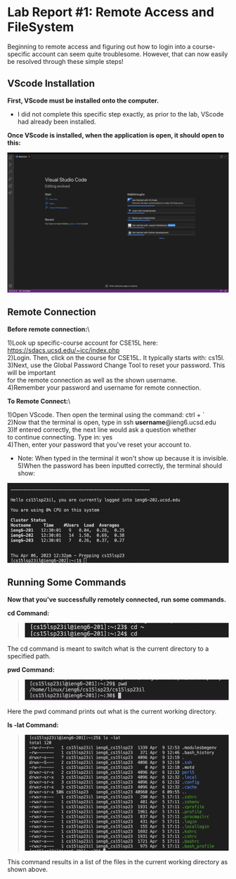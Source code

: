 # Lab Report #1: Remote Access and FileSystem 

Beginning to remote access and figuring out how to login into a course-specific 
account can seem quite troublesome. However, that can now easily be resolved through 
these simple steps!


## VScode Installation 

**First, VScode must be installed onto the computer.** 
* I did not complete this specific step exactly, as prior to the lab, VScode had
already been installed.

**Once VScode is installed, when the application is open, it should open to this:**

![Image](VSCode.png)



   
## Remote Connection 

**Before remote connection:**\

1)Look up specific-course account for CSE15L here: https://sdacs.ucsd.edu/~icc/index.php <br>
2)Login. Then, click on the course for CSE15L. It typically starts with: cs15l.<br>
3)Next, use the Global Password Change Tool to reset your password. This will be important<br>
   for the remote connection as well as the shown username.<br>
4)Remember your password and username for remote connection.<br>

   
**To Remote Connect:**\
   
1)Open VScode. Then open the terminal using the command: ctrl + ` <br>
2)Now that the terminal is open, type in ssh **username**@ieng6.ucsd.edu<br>
3)If entered correctly, the next line would ask a question whether<br>
    to continue connecting. Type in: yes<br>
4)Then, enter your password that you've reset your account to.<br>
   * Note: When typed in the terminal it won't show up because it is invisible.<br>
5)When the password has been inputted correctly, the terminal should show:<br>
 
   ![Image](RemoteLogin.png)
    

   
   
## Running Some Commands 
**Now that you've successfully remotely connected, run some commands.**


**cd Command:**

>![Image](cdCommand.png)

The cd command is meant to switch what is the current directory to a specified path. 


**pwd Command:**
 
 >![Image](PWDcommand.png)
 
 Here the pwd command prints out what is the current working directory. 
 
 
**ls -lat Command:**
  
  >![Image](lsLATcommand.png)
  
  This command results in a list of the files in the current working directory as shown above. 
 
